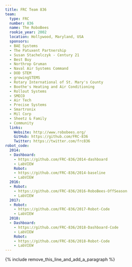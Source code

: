 ```yaml
---
title: FRC Team 836
team:
  type: FRC
  number: 836
  name: The RoboBees
  rookie_year: 2002
  location: Hollywood, Maryland, USA
  sponsors:
  - BAE Systems
  - The Patuxent Partnership
  - Susan Stachelczyk - Century 21
  - Best Buy
  - Northrop Gruman
  - Naval Air Systems Command
  - DOD STEM
  - growingSTEMS
  - Rotary International of St. Mary's County
  - Boothe's Heating and Air Conditioning
  - Rollout Systems
  - SMECO
  - Air Tech
  - Precise Systems
  - Smartronix
  - Mil Corp
  - Sheetz & Family
  - Community
  links:
    Website: http://www.robobees.org/
    GitHub: https://github.com/FRC-836
    Twitter: https://twitter.com/frc836
robot_code:
  2014:
  - Dashboard:
    - https://github.com/FRC-836/2014-dashboard
    - LabVIEW
    Robot:
    - https://github.com/FRC-836/2014-baseline
    - LabVIEW
  2016:
  - Robot:
    - https://github.com/FRC-836/2016-RoboBees-OffSeason
    - LabVIEW
  2017:
  - Robot:
    - https://github.com/FRC-836/2017-Robot-Code
    - LabVIEW
  2018:
  - Dashboard:
    - https://github.com/FRC-836/2018-Dashboard-Code
    - LabVIEW
    Robot:
    - https://github.com/FRC-836/2018-Robot-Code
    - LabVIEW
---
```


{% include remove_this_line_and_add_a_paragraph %}